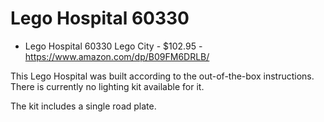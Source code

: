 # Lego Hospital 60330

- Lego Hospital 60330 Lego City - $102.95 - https://www.amazon.com/dp/B09FM6DRLB/

This Lego Hospital was built according to the out-of-the-box instructions. There is currently no lighting kit available for it.

The kit includes a single road plate.
